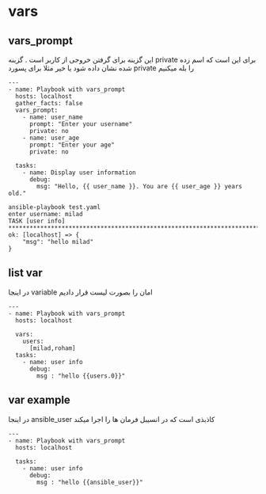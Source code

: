 # vars
## vars_prompt

این گزینه برای گرفتن خروجی از کاربر است .
گزینه private برای این است که اسم زده شده نشان داده شود یا خیر مثلا برای پسورد private را بله میکنیم

```
---
- name: Playbook with vars_prompt
  hosts: localhost
  gather_facts: false
  vars_prompt:
    - name: user_name
      prompt: "Enter your username"
      private: no
    - name: user_age
      prompt: "Enter your age"
      private: no

  tasks:
    - name: Display user information
      debug:
        msg: "Hello, {{ user_name }}. You are {{ user_age }} years old."
```

```
ansible-playbook test.yaml
enter username: milad
TASK [user info] ****************************************************************************
ok: [localhost] => {
    "msg": "hello milad"
}
```

## list var
در اینجا variable امان را بصورت لیست قرار دادیم
```
---
- name: Playbook with vars_prompt
  hosts: localhost

  vars:
    users:
      [milad,roham]
  tasks:
    - name: user info
      debug:
        msg : "hello {{users.0}}"

```

## var example
در اینجا ansible_user کاذبذی است که در انسیبل فرمان ها را اجرا میکند
```
---
- name: Playbook with vars_prompt
  hosts: localhost

  tasks:
    - name: user info
      debug:
        msg : "hello {{ansible_user}}"
```
